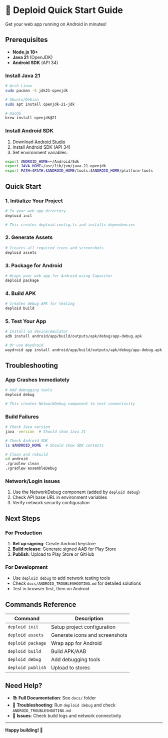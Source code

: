 # 🚀 Deploid Quick Start Guide

Get your web app running on Android in minutes!

## Prerequisites

- **Node.js 18+**
- **Java 21** (OpenJDK)
- **Android SDK** (API 34)

### Install Java 21
```bash
# Arch Linux
sudo pacman -S jdk21-openjdk

# Ubuntu/Debian
sudo apt install openjdk-21-jdk

# macOS
brew install openjdk@21
```

### Install Android SDK
1. Download [Android Studio](https://developer.android.com/studio)
2. Install Android SDK (API 34)
3. Set environment variables:
```bash
export ANDROID_HOME=~/Android/Sdk
export JAVA_HOME=/usr/lib/jvm/java-21-openjdk
export PATH=$PATH:$ANDROID_HOME/tools:$ANDROID_HOME/platform-tools
```

## Quick Start

### 1. Initialize Your Project
```bash
# In your web app directory
deploid init

# This creates deploid.config.ts and installs dependencies
```

### 2. Generate Assets
```bash
# Creates all required icons and screenshots
deploid assets
```

### 3. Package for Android
```bash
# Wraps your web app for Android using Capacitor
deploid package
```

### 4. Build APK
```bash
# Creates debug APK for testing
deploid build
```

### 5. Test Your App
```bash
# Install on device/emulator
adb install android/app/build/outputs/apk/debug/app-debug.apk

# Or use Waydroid
waydroid app install android/app/build/outputs/apk/debug/app-debug.apk
```

## Troubleshooting

### App Crashes Immediately
```bash
# Add debugging tools
deploid debug

# This creates NetworkDebug component to test connectivity
```

### Build Failures
```bash
# Check Java version
java -version  # Should show Java 21

# Check Android SDK
ls $ANDROID_HOME  # Should show SDK contents

# Clean and rebuild
cd android
./gradlew clean
./gradlew assembleDebug
```

### Network/Login Issues
1. Use the NetworkDebug component (added by `deploid debug`)
2. Check API base URL in environment variables
3. Verify network security configuration

## Next Steps

### For Production
1. **Set up signing**: Create Android keystore
2. **Build release**: Generate signed AAB for Play Store
3. **Publish**: Upload to Play Store or GitHub

### For Development
- Use `deploid debug` to add network testing tools
- Check `docs/ANDROID_TROUBLESHOOTING.md` for detailed solutions
- Test in browser first, then on Android

## Commands Reference

| Command | Description |
|---------|-------------|
| `deploid init` | Setup project configuration |
| `deploid assets` | Generate icons and screenshots |
| `deploid package` | Wrap app for Android |
| `deploid build` | Build APK/AAB |
| `deploid debug` | Add debugging tools |
| `deploid publish` | Upload to stores |

## Need Help?

- 📚 **Full Documentation**: See `docs/` folder
- 🔧 **Troubleshooting**: Run `deploid debug` and check `ANDROID_TROUBLESHOOTING.md`
- 🐛 **Issues**: Check build logs and network connectivity

---

**Happy building! 🚀**
